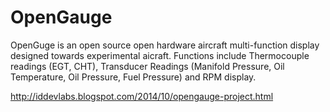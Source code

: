 OpenGauge
=========
OpenGuge is an open source open hardware aircraft multi-function display designed towards experimental aicraft.
Functions include Thermocouple readings (EGT, CHT), Transducer Readings (Manifold Pressure, Oil Temperature, Oil Pressure, Fuel Pressure)  and RPM display.

http://iddevlabs.blogspot.com/2014/10/opengauge-project.html

